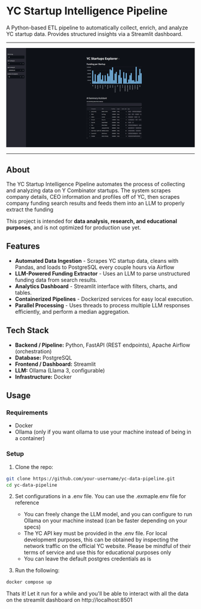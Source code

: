 ﻿# YC Startup Intelligence Pipeline

A Python-based ETL pipeline to automatically collect, enrich, and analyze YC startup data. Provides structured insights via a Streamlit dashboard.

---

![Dashboard](docs/demo.png)

---

## About
The YC Startup Intelligence Pipeline automates the process of collecting and analyzing data on Y Combinator startups. The system scrapes company details, CEO information and profiles off of YC, then scrapes company funding search results and feeds them into an LLM to properly extract the funding 

This project is intended for **data analysis, research, and educational purposes**, and is not optimized for production use yet.

## Features
- **Automated Data Ingestion** - Scrapes YC startup data, cleans with Pandas, and loads to PostgreSQL every couple hours via Airflow  
- **LLM-Powered Funding Extractor** - Uses an LLM to parse unstructured funding data from search results.  
- **Analytics Dashboard** - Streamlit interface with filters, charts, and tables.  
- **Containerized Pipelines** - Dockerized services for easy local execution.  
- **Parallel Processing** - Uses threads to process multiple LLM responses efficiently, and perform a median aggregation.

## Tech Stack
- **Backend / Pipeline:** Python, FastAPI (REST endpoints), Apache Airflow (orchestration)
- **Database:** PostgreSQL
- **Frontend / Dashboard:** Streamlit  
- **LLM:** Ollama (Llama 3, configurable)  
- **Infrastructure:** Docker  

## Usage

### Requirements
- Docker
- Ollama (only if you want ollama to use your machine instead of being in a container)

### Setup
1. Clone the repo:
```bash
git clone https://github.com/your-username/yc-data-pipeline.git
cd yc-data-pipeline
```

2. Set configurations in a .env file. You can use the .exmaple.env file for reference
   - You can freely change the LLM model, and you can configure to run Ollama on your machine instead (can be faster depending on your specs)
   - The YC API key must be provided in the .env file. For local development purposes, this can be obtained by inspecting the network traffic on the official YC website. Please be mindful of their terms of service and use this for educational purposes only
   - You can leave the default postgres credentials as is
  
3. Run the following:
```bash
docker compose up
```
Thats it! Let it run for a while and you'll be able to interact with all the data on the streamlit dashboard on http://localhost:8501
   

